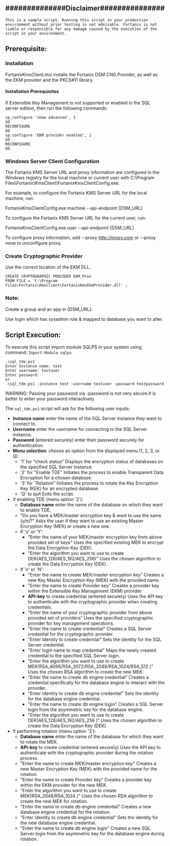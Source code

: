 ## ##############Disclaimer###############

`This is a sample script. Running this script in your production environment without prior testing is not advisable. Fortanix is not liable or responsible for any damage caused by the execution of the script in your environment.`

## Prerequisite:

### Installation

FortanixKmsClient.msi installs the Fortanix DSM CNG Provider, as well as the EKM provider and the PKCS#11 library.

#### Installation Prerequisites

If Extensible Key Management is not supported or enabled in the SQL server edition, then run the following commands:
```
sp_configure 'show advanced', 1
GO
RECONFIGURE
GO
sp_configure 'EKM provider enabled', 1
GO
RECONFIGURE
GO
```

### Windows Server Client Configuration

The Fortanix KMS Server URL and proxy information are configured in the Windows registry for the local machine or current user with C:\Program Files\Fortanix\KmsClient\FortanixKmsClientConfig.exe.

For example, to configure the Fortanix KMS Server URL for the local machine, run:

FortanixKmsClientConfig.exe machine --api-endpoint {DSM_URL}

To configure the Fortanix KMS Server URL for the current user, run:

FortanixKmsClientConfig.exe user --api-endpoint {DSM_URL}

To configure proxy information, add --proxy http://proxy.com or --proxy none to unconfigure proxy.

### Create Cryptographic Provider

Use the correct location of the EKM DLL.
```
CREATE CRYPTOGRAPHIC PROVIDER EKM_Prov
FROM FILE = 'C:\Program Files\Fortanix\KmsClient\FortanixKmsEkmProvider.dll' ;
```
### Note:

Create a group and an app in {DSM_URL}.

Use login which has sysadmin role & mapped to database you want to alter.

## Script Execution:

To execute this script import module SQLPS in your system using command: `Import-Module sqlps`

```
.\sql_tde.ps1
Enter Instance name: test
Enter username: testuser
Enter password:
or
.\sql_tde.ps1 -instance test -username testuser -password testpassword
```
WARNING: Passing your password via -password is not very secure.It is better to enter your password interactively.

The `sql_tde.ps1` script will ask for the following user inputs:

* **Instance name**
     enter the name of the SQL Server instance they want to connect to.
* **Username**
     enter the username for connecting to the SQL Server instance.
* **Password** (entered securely)
     enter their password securely for authentication.
* **Menu selection**:
     choose an option from the displayed menu (1, 2, 3, or Q).
    * '1' for "check status"
        Displays the encryption status of databases on the specified SQL Server instance.
    * '2' for "Enable TDE"
        Initiates the process to enable Transparent Data Encryption for a chosen database.
    * '3' for "Rotation"
        Initiates the process to rotate the Key Encryption Key (KEK) for an encrypted database.
    * 'Q' to quit
        Exits the script.
* If enabling TDE (menu option '2'):
    * **Database name**
         enter the name of the database on which they want to enable TDE.
    * "Do you have a MEK/master encryption key & want to use the same (y/n)?"
        Asks the user if they want to use an existing Master Encryption Key (MEK) or create a new one.
    * If 'y' or 'Y':
        * "Enter the name of your MEK/master encryption key from above provided set of keys"
            Uses the specified existing MEK to encrypt the Data Encryption Key (DEK).
        * "Enter the algorithm you want to use to create DEK(AES_128/AES_192/AES_256)"
            Uses the chosen algorithm to create the Data Encryption Key (DEK).
    * If 'n' or 'N':
        * "Enter the name to create MEK/master encryption key"
            Creates a new Key Master Encryption Key (MEK) with the provided name.
        * "Enter the name to create Provider key"
            Creates a provider key within the Extensible Key Management (EKM) provider.
        * **API-key** to create credential (entered securely)
            Uses the API key to authenticate with the cryptographic provider when creating credentials.
        * "Enter the name of your cryptographic provider from above provided set of providers"
            Uses the specified cryptographic provider for key management operations.
        * "Enter the name to create credential"
            Creates a SQL Server credential for the cryptographic provider.
        * "Enter Identity to create credential"
            Sets the identity for the SQL Server credential.
        * "Enter login name to map credential"
            Maps the newly created credential to the specified SQL Server login.
        * "Enter the algorithm you want to use to create MEK(RSA_4096/RSA_3072/RSA_2048/RSA_1024/RSA_512 )"
            Uses the chosen RSA algorithm to create the new MEK.
        * "Enter the name to create db engine credential"
            Creates a credential specifically for the database engine to interact with the provider.
        * "Enter Identity to create db engine credential"
            Sets the identity for the database engine credential.
        * "Enter the name to create db engine login"
            Creates a SQL Server login from the asymmetric key for the database engine.
        * "Enter the algorithm you want to use to create DEK(AES_128/AES_192/AES_256 )"
            Uses the chosen algorithm to create the Data Encryption Key (DEK).
* If performing rotation (menu option '3'):
    * **Database name**
         enter the name of the database for which they want to rotate the MEK.
    * **API-key** to create credential (entered securely)
        Uses the API key to authenticate with the cryptographic provider during the rotation process.
    * "Enter the name to create MEK/master encryption key"
        Creates a new Master Encryption Key (MEK) with the provided name for the rotation.
    * "Enter the name to create Provider key"
        Creates a provider key within the EKM provider for the new MEK.
    * "Enter the algorithm you want to use to create MEK(RSA_2048/RSA_1024 )"
        Uses the chosen RSA algorithm to create the new MEK for rotation.
    * "Enter the name to create db engine credential"
        Creates a new database engine credential for the rotation.
    * "Enter Identity to create db engine credential"
        Sets the identity for the new database engine credential.
    * "Enter the name to create db engine login"
        Creates a new SQL Server login from the asymmetric key for the database engine during rotation.
